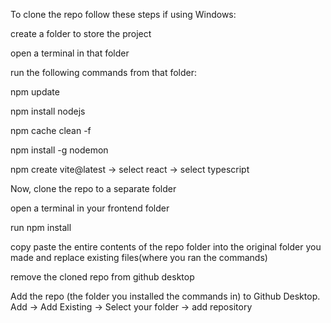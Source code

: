 To clone the repo follow these steps if using Windows:

create a folder to store the project

open a terminal in that folder

run the following commands from that folder:

npm update

npm install nodejs

npm cache clean -f

npm install -g nodemon

npm create vite@latest -> select react -> select typescript

Now, clone the repo to a separate folder

open a terminal in your frontend folder

run npm install

copy paste the entire contents of the repo folder into the original folder you made and replace existing files(where you ran the commands)

remove the cloned repo from github desktop

Add the repo (the folder you installed the commands in) to Github Desktop. Add -> Add Existing -> Select your folder -> add repository



